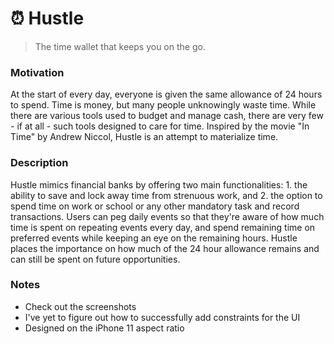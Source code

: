 # ⏰ Hustle

> The time wallet that keeps you on the go.

### Motivation

At the start of every day, everyone is given the same allowance of 24 hours to spend. Time is money, but many people unknowingly waste time. While there are various tools used to budget and manage cash, there are very few - if at all - such tools designed to care for time. Inspired by the movie "In Time" by Andrew Niccol, Hustle is an attempt to materialize time.

### Description

Hustle mimics financial banks by offering two main functionalities: 1. the ability to save and lock away time from strenuous work, and 2. the option to spend time on work or school or any other mandatory task and record transactions. Users can peg daily events so that they're aware of how much time is spent on repeating events every day, and spend remaining time on preferred events while keeping an eye on the remaining hours. Hustle places the importance on how much of the 24 hour allowance remains and can still be spent on future opportunities.

### Notes

- Check out the screenshots
- I've yet to figure out how to successfully add constraints for the UI
- Designed on the iPhone 11 aspect ratio
